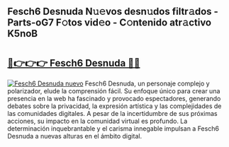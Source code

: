## Fesch6 Desnuda N𝚞𝚎vos desn𝚞dos filtr𝚊dos - Parts-oG7 F𝚘tos vid𝚎o - C𝚘ntenido atr𝚊ctivo K5noB

# <h2><a href="http://mb4sh1.tromn.icu/?c=Fesch6+Desnuda">🔗👉👉👉 Fesch6 Desnuda 🔗🔗</a></h2>

[![Fesch6 Desnuda nuevo](https://i.imgur.com/pEAQMta.gif)](http://mb4sh1.tromn.icu/?c=Fesch6+Desnuda)
Fesch6 Desnuda, un personaje complejo y polarizador, elude la comprensión fácil. Su enfoque único para crear una presencia en la web ha fascinado y provocado espectadores, generando debates sobre la privacidad, la expresión artística y las complejidades de las comunidades digitales. A pesar de la incertidumbre de sus próximas acciones, su impacto en la comunidad virtual es profundo. La determinación inquebrantable y el carisma innegable impulsan a Fesch6 Desnuda a nuevas alturas en el ámbito digital.
